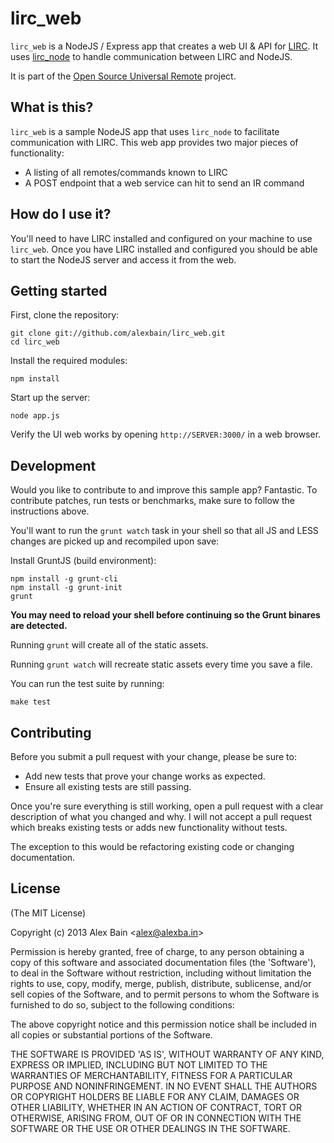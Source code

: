 lirc_web
========

``lirc_web`` is a NodeJS / Express app that creates a web UI & API for [LIRC](http://lirc.org). It uses [lirc_node](https://github.com/alexbain/lirc_node) to handle communication between LIRC and NodeJS.

It is part of the [Open Source Universal Remote](http://opensourceuniversalremote.com) project.

## What is this?

``lirc_web`` is a sample NodeJS app that uses ``lirc_node`` to facilitate communication with LIRC. This web app provides two major pieces of functionality:

* A listing of all remotes/commands known to LIRC
* A POST endpoint that a web service can hit to send an IR command

## How do I use it?

You'll need to have LIRC installed and configured on your machine to use ``lirc_web``. Once you have LIRC installed and configured you should be able to start the NodeJS server and access it from the web.

## Getting started

First, clone the repository:

```
git clone git://github.com/alexbain/lirc_web.git
cd lirc_web
```

Install the required modules:

```
npm install
```

Start up the server:

```
node app.js
```

Verify the UI web works by opening ``http://SERVER:3000/`` in a web browser.


## Development

Would you like to contribute to and improve this sample app? Fantastic. To contribute
patches, run tests or benchmarks, make sure to follow the instructions above.

You'll want to run the ``grunt watch`` task in your shell so that all JS and LESS changes are picked up and recompiled upon save:

Install GruntJS (build environment):

```
npm install -g grunt-cli
npm install -g grunt-init
grunt
```

**You may need to reload your shell before continuing so the Grunt binares are detected.**

Running ``grunt`` will create all of the static assets.

Running ``grunt watch`` will recreate static assets every time you save a file.

You can run the test suite by running:

```
make test
```

## Contributing

Before you submit a pull request with your change, please be sure to:

* Add new tests that prove your change works as expected.
* Ensure all existing tests are still passing.

Once you're sure everything is still working, open a pull request with a clear
description of what you changed and why. I will not accept a pull request which
breaks existing tests or adds new functionality without tests.

The exception to this would be refactoring existing code or changing documentation.


## License

(The MIT License)

Copyright (c) 2013 Alex Bain &lt;alex@alexba.in&gt;

Permission is hereby granted, free of charge, to any person obtaining
a copy of this software and associated documentation files (the
'Software'), to deal in the Software without restriction, including
without limitation the rights to use, copy, modify, merge, publish,
distribute, sublicense, and/or sell copies of the Software, and to
permit persons to whom the Software is furnished to do so, subject to
the following conditions:

The above copyright notice and this permission notice shall be
included in all copies or substantial portions of the Software.

THE SOFTWARE IS PROVIDED 'AS IS', WITHOUT WARRANTY OF ANY KIND,
EXPRESS OR IMPLIED, INCLUDING BUT NOT LIMITED TO THE WARRANTIES OF
MERCHANTABILITY, FITNESS FOR A PARTICULAR PURPOSE AND NONINFRINGEMENT.
IN NO EVENT SHALL THE AUTHORS OR COPYRIGHT HOLDERS BE LIABLE FOR ANY
CLAIM, DAMAGES OR OTHER LIABILITY, WHETHER IN AN ACTION OF CONTRACT,
TORT OR OTHERWISE, ARISING FROM, OUT OF OR IN CONNECTION WITH THE
SOFTWARE OR THE USE OR OTHER DEALINGS IN THE SOFTWARE.

